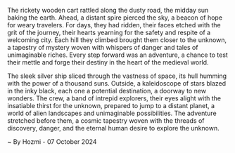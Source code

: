 
The rickety wooden cart rattled along the dusty road, the midday sun baking the earth. Ahead, a distant spire pierced the sky, a beacon of hope for weary travelers. For days, they had ridden, their faces etched with the grit of the journey, their hearts yearning for the safety and respite of a welcoming city. Each hill they climbed brought them closer to the unknown, a tapestry of mystery woven with whispers of danger and tales of unimaginable riches. Every step forward was an adventure, a chance to test their mettle and forge their destiny in the heart of the medieval world.

The sleek silver ship sliced through the vastness of space, its hull humming with the power of a thousand suns. Outside, a kaleidoscope of stars blazed in the inky black, each one a potential destination, a doorway to new wonders. The crew, a band of intrepid explorers, their eyes alight with the insatiable thirst for the unknown, prepared to jump to a distant planet, a world of alien landscapes and unimaginable possibilities. The adventure stretched before them, a cosmic tapestry woven with the threads of discovery, danger, and the eternal human desire to explore the unknown. 

~ By Hozmi - 07 October 2024
